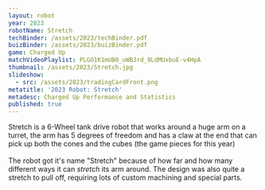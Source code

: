 ```yaml
---
layout: robot
year: 2023
robotName: Stretch
techBinder: /assets/2023/techBinder.pdf
buizBinder: /assets/2023/buizBinder.pdf
game: Charged Up
matchVideoPlaylist: PLGO1K1mUB0_uWBJrd_9LdMUxbuE-v4HpA
thumbnail: /assets/2023/Stretch.jpg
slideshow:
  - src: /assets/2023/tradingCardFront.png
metatitle: '2023 Robot: Stretch'
metadesc: Charged Up Performance and Statistics
published: true
---
```


Stretch is a 6-Wheel tank drive robot that works around a huge arm on a turret, the arm has 5 degrees of freedom and has a claw at the end that can pick up both the cones and the cubes (the game pieces for this year)\
\
The robot got it's name "Stretch" because of how far and how many different ways it can *stretch* its arm around.  The design was also quite a stretch to pull off, requiring lots of custom machining and special parts.

